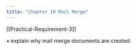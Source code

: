 ```yaml
---
title: "Chapter 18 Mail Merge"
---
```

[[Practical-Requirement-3]]

• explain why mail merge documents are created